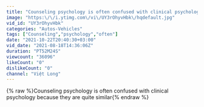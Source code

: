 ```yaml
---
title: "Counseling psychology is often confused with clinical psychology because they are quite similar"
image: "https:\/\/i.ytimg.com\/vi\/UY3rOhyvHbk\/hqdefault.jpg"
vid_id: "UY3rOhyvHbk"
categories: "Autos-Vehicles"
tags: ["Counseling","psychology","often"]
date: "2021-10-22T20:40:30+03:00"
vid_date: "2021-08-18T14:36:06Z"
duration: "PT52M24S"
viewcount: "36096"
likeCount: "0"
dislikeCount: "0"
channel: "Việt Long"
---
```

{% raw %}Counseling psychology is often confused with clinical psychology because they are quite similar{% endraw %}
